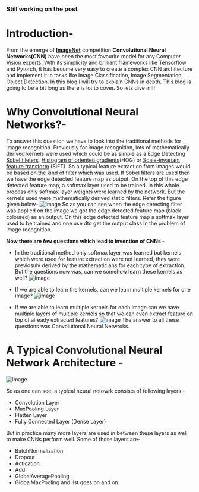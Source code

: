 
### Still working on the post


# **Introduction**-
From the emerge of [**ImageNet**](https://image-net.org/challenges/LSVRC/) competition **Convolutional Neural Networks(CNN)** have been the most favourite model for any Computer Vision experts. With its simplicity and brilliant frameworks like Tensorflow and Pytorch, it has become very easy to create a complex CNN architecture and implement it in tasks like Image Classification, Image Segmentation, Object Detection. In this blog I will try to explain CNNs in depth. This blog is going to be a bit long as there is lot to cover. So lets dive in!!!



# **Why Convolutional Neural Networks?**-
To answer this question we have to look into the traditional methods for image recognition. Previously for image recognition, lots of mathematically derived kernels were used which could be as simple as a Edge Detecting [Sobel fileters](https://en.wikipedia.org/wiki/Sobel_operator), [Histogram of oriented gradients](https://en.wikipedia.org/wiki/Histogram_of_oriented_gradients)(HOG) or [Scale-invariant feature transform](https://en.wikipedia.org/wiki/Scale-invariant_feature_transform) (SIFT). So a typical feature extraction from images would be based on the kind of filter which was used. If Sobel filters are used then we have the edge detected feature map as output. On the top of this edge detected feature map, a softmax layer used to be trained. In this whole process only softmax layer weights were learned by the network. But the kernels used were mathematically derived static filters. Refer the figure given below-
![image](https://user-images.githubusercontent.com/46114095/121986872-fdc0a400-cdb4-11eb-900f-0a031caa9d94.png)
So as you can see when the edge detecting filter was applied on the image we got the edge detected feature map (black coloured) as an output. On this edge detected feature map a softmax layer used to be trained and one use dto get the output class in the problem of image recognition.

**Now there are few questions which lead to invention of CNNs -**
- In the traditional method only softmax layer was learned but kernels which were used for feature extraction were not learned, they were previosuly derived by the mathematicians for each type of extraction. But the questions now was, can we somehow learn these kernels as well?
![image](https://user-images.githubusercontent.com/46114095/121987660-8be95a00-cdb6-11eb-8330-9ccad29cdf55.png)

- If we are able to learn the kernels, can we learn multiple kernels for one image?
![image](https://user-images.githubusercontent.com/46114095/121987720-aae7ec00-cdb6-11eb-9915-de71509aa691.png) 

- If we are able to learn multiple kernels for each image can we have multiple layers of multiple kernels so that we can even extract feature on top of already extracted features?
![image](https://user-images.githubusercontent.com/46114095/121987762-baffcb80-cdb6-11eb-9e19-15bcdc06f85d.png)
The answer to all these questions was Convolutional Neural Netwroks.



# **A Typical Convolutional Neural Network Architecture** -
![image](https://user-images.githubusercontent.com/46114095/121989996-b0dfcc00-cdba-11eb-8c88-583561c528ed.png)

So as one can see, a typical neural netowrk consists of following layers - 
- Convolution Layer
- MaxPooling Layer
- Flatten Layer
- Fully Connected Layer (Dense Layer)

But in practice many more layers are used in between these layers as well to make CNNs perform well. Some of those layers are-
- BatchNormalization
- Dropout
- Actication
- Add
- GlobalAveragePooling
- GlobalMaxPooling 
and list goes on and on. 
